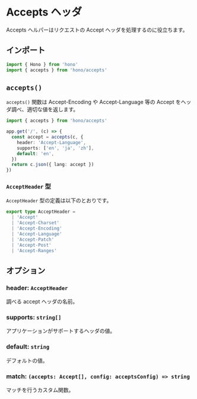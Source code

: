 # Accepts ヘッダ

Accepts ヘルパーはリクエストの Accept ヘッダを処理するのに役立ちます。

## インポート

```ts
import { Hono } from 'hono'
import { accepts } from 'hono/accepts'
```

## `accepts()`

`accepts()` 関数は Accept-Encoding や Accept-Language 等の Accept をヘッダ調べ、適切な値を返します。

```ts
import { accepts } from 'hono/accepts'

app.get('/', (c) => {
  const accept = accepts(c, {
    header: 'Accept-Language',
    supports: ['en', 'ja', 'zh'],
    default: 'en',
  })
  return c.json({ lang: accept })
})
```

### `AcceptHeader` 型

`AcceptHeader` 型の定義は以下のとおりです。

```ts
export type AcceptHeader =
  | 'Accept'
  | 'Accept-Charset'
  | 'Accept-Encoding'
  | 'Accept-Language'
  | 'Accept-Patch'
  | 'Accept-Post'
  | 'Accept-Ranges'
```

## オプション

### <Badge type="danger" text="required" /> header: `AcceptHeader`

調べる accept ヘッダの名前。

### <Badge type="danger" text="required" /> supports: `string[]`

アプリケーションがサポートするヘッダの値。

### <Badge type="danger" text="required" /> default: `string`

デフォルトの値。

### <Badge type="info" text="optional" /> match: `(accepts: Accept[], config: acceptsConfig) => string`

マッチを行うカスタム関数。
